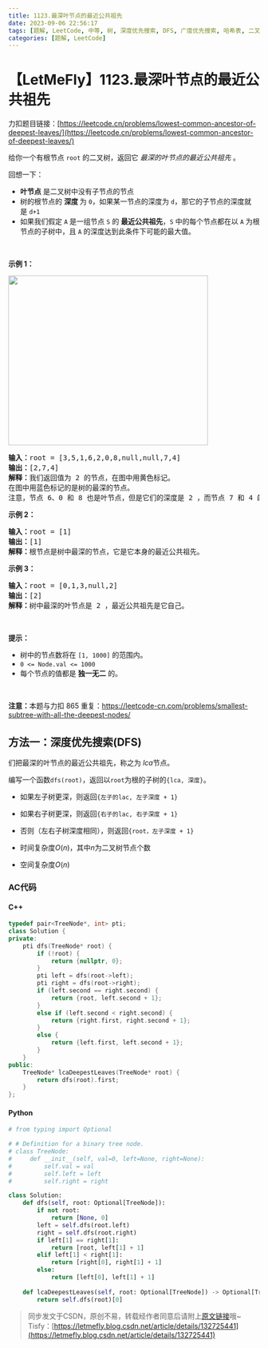 ```yaml
---
title: 1123.最深叶节点的最近公共祖先
date: 2023-09-06 22:56:17
tags: [题解, LeetCode, 中等, 树, 深度优先搜索, DFS, 广度优先搜索, 哈希表, 二叉树]
categories: [题解, LeetCode]
---
```


# 【LetMeFly】1123.最深叶节点的最近公共祖先

力扣题目链接：[https://leetcode.cn/problems/lowest-common-ancestor-of-deepest-leaves/](https://leetcode.cn/problems/lowest-common-ancestor-of-deepest-leaves/)

<p>给你一个有根节点<meta charset="UTF-8" />&nbsp;<code>root</code>&nbsp;的二叉树，返回它&nbsp;<em>最深的叶节点的最近公共祖先</em>&nbsp;。</p>

<p>回想一下：</p>

<ul>
	<li><strong>叶节点</strong> 是二叉树中没有子节点的节点</li>
	<li>树的根节点的&nbsp;<strong>深度&nbsp;</strong>为&nbsp;<code>0</code>，如果某一节点的深度为&nbsp;<code>d</code>，那它的子节点的深度就是&nbsp;<code>d+1</code></li>
	<li>如果我们假定 <code>A</code> 是一组节点&nbsp;<code>S</code>&nbsp;的 <strong>最近公共祖先</strong>，<code>S</code>&nbsp;中的每个节点都在以 <code>A</code> 为根节点的子树中，且 <code>A</code>&nbsp;的深度达到此条件下可能的最大值。</li>
</ul>

<p>&nbsp;</p>

<p><strong>示例 1：</strong></p>
<img alt="" src="https://s3-lc-upload.s3.amazonaws.com/uploads/2018/07/01/sketch1.png" style="height: 340px; width: 400px;" />
<pre>
<strong>输入：</strong>root = [3,5,1,6,2,0,8,null,null,7,4]
<strong>输出：</strong>[2,7,4]
<strong>解释：</strong>我们返回值为 2 的节点，在图中用黄色标记。
在图中用蓝色标记的是树的最深的节点。
注意，节点 6、0 和 8 也是叶节点，但是它们的深度是 2 ，而节点 7 和 4 的深度是 3 。
</pre>

<p><strong>示例 2：</strong></p>

<pre>
<strong>输入：</strong>root = [1]
<strong>输出：</strong>[1]
<strong>解释：</strong>根节点是树中最深的节点，它是它本身的最近公共祖先。
</pre>

<p><strong>示例 3：</strong></p>

<pre>
<strong>输入：</strong>root = [0,1,3,null,2]
<strong>输出：</strong>[2]
<strong>解释：</strong>树中最深的叶节点是 2 ，最近公共祖先是它自己。</pre>

<p>&nbsp;</p>

<p><strong>提示：</strong></p>

<ul>
	<li>树中的节点数将在<meta charset="UTF-8" />&nbsp;<code>[1, 1000]</code>&nbsp;的范围内。</li>
	<li><code>0 &lt;= Node.val &lt;= 1000</code></li>
	<li>每个节点的值都是&nbsp;<strong>独一无二</strong>&nbsp;的。</li>
</ul>

<p>&nbsp;</p>

<p><strong>注意：</strong>本题与力扣 865 重复：<a href="https://leetcode-cn.com/problems/smallest-subtree-with-all-the-deepest-nodes/">https://leetcode-cn.com/problems/smallest-subtree-with-all-the-deepest-nodes/</a></p>


    
## 方法一：深度优先搜索(DFS)

们把最深的叶节点的最近公共祖先，称之为 $\textit{lca}$节点。

编写一个函数```dfs(root)```，返回以```root```为根的子树的```{lca, 深度}```。

+ 如果左子树更深，则返回```{左子的lac, 左子深度 + 1}```
+ 如果右子树更深，则返回```{右子的lac, 右子深度 + 1}```
+ 否则（左右子树深度相同），则返回```{root，左子深度 + 1}```

+ 时间复杂度$O(n)$，其中$n$为二叉树节点个数
+ 空间复杂度$O(n)$

### AC代码

#### C++

```cpp
typedef pair<TreeNode*, int> pti;
class Solution {
private:
    pti dfs(TreeNode* root) {
        if (!root) {
            return {nullptr, 0};
        }
        pti left = dfs(root->left);
        pti right = dfs(root->right);
        if (left.second == right.second) {
            return {root, left.second + 1};
        }
        else if (left.second < right.second) {
            return {right.first, right.second + 1};
        }
        else {
            return {left.first, left.second + 1};
        }
    }
public:
    TreeNode* lcaDeepestLeaves(TreeNode* root) {
        return dfs(root).first;
    }
};
```

#### Python

```python
# from typing import Optional

# # Definition for a binary tree node.
# class TreeNode:
#     def __init__(self, val=0, left=None, right=None):
#         self.val = val
#         self.left = left
#         self.right = right

class Solution:
    def dfs(self, root: Optional[TreeNode]):
        if not root:
            return [None, 0]
        left = self.dfs(root.left)
        right = self.dfs(root.right)
        if left[1] == right[1]:
            return [root, left[1] + 1]
        elif left[1] < right[1]:
            return [right[0], right[1] + 1]
        else:
            return [left[0], left[1] + 1]
    
    def lcaDeepestLeaves(self, root: Optional[TreeNode]) -> Optional[TreeNode]:
        return self.dfs(root)[0]

```

> 同步发文于CSDN，原创不易，转载经作者同意后请附上[原文链接](https://blog.letmefly.xyz/2023/09/06/LeetCode%201123.%E6%9C%80%E6%B7%B1%E5%8F%B6%E8%8A%82%E7%82%B9%E7%9A%84%E6%9C%80%E8%BF%91%E5%85%AC%E5%85%B1%E7%A5%96%E5%85%88/)哦~
> Tisfy：[https://letmefly.blog.csdn.net/article/details/132725441](https://letmefly.blog.csdn.net/article/details/132725441)
